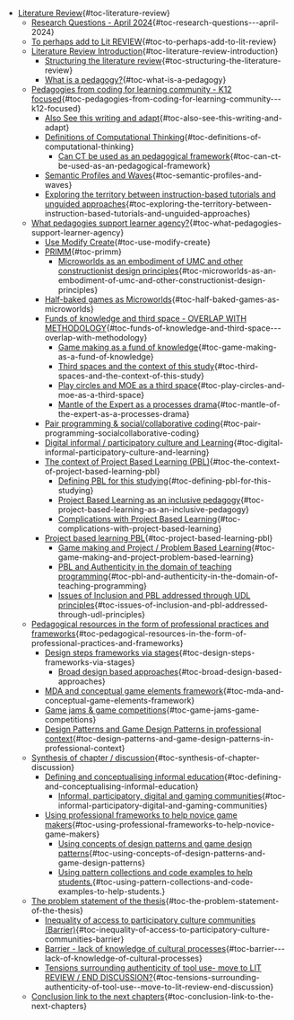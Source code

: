 -   [Literature Review](#literature-review){#toc-literature-review}
    -   [Research Questions - April
        2024](#research-questions---april-2024){#toc-research-questions---april-2024}
    -   [To perhaps add to Lit
        REVIEW](#to-perhaps-add-to-lit-review){#toc-to-perhaps-add-to-lit-review}
    -   [Literature Review
        Introduction](#literature-review-introduction){#toc-literature-review-introduction}
        -   [Structuring the literature
            review](#structuring-the-literature-review){#toc-structuring-the-literature-review}
        -   [What is a
            pedagogy?](#what-is-a-pedagogy){#toc-what-is-a-pedagogy}
    -   [Pedagogies from coding for learning community - K12
        focused](#pedagogies-from-coding-for-learning-community---k12-focused){#toc-pedagogies-from-coding-for-learning-community---k12-focused}
        -   [Also See this writing and
            adapt](#also-see-this-writing-and-adapt){#toc-also-see-this-writing-and-adapt}
        -   [Definitions of Computational
            Thinking](#definitions-of-computational-thinking){#toc-definitions-of-computational-thinking}
            -   [Can CT be used as an pedagogical
                framework](#can-ct-be-used-as-an-pedagogical-framework){#toc-can-ct-be-used-as-an-pedagogical-framework}
        -   [Semantic Profiles and
            Waves](#semantic-profiles-and-waves){#toc-semantic-profiles-and-waves}
        -   [Exploring the territory between instruction-based tutorials
            and unguided
            approaches](#exploring-the-territory-between-instruction-based-tutorials-and-unguided-approaches){#toc-exploring-the-territory-between-instruction-based-tutorials-and-unguided-approaches}
    -   [What pedagogies support learner
        agency?](#what-pedagogies-support-learner-agency){#toc-what-pedagogies-support-learner-agency}
        -   [Use Modify
            Create](#use-modify-create){#toc-use-modify-create}
        -   [PRIMM](#primm){#toc-primm}
            -   [Microworlds as an embodiment of UMC and other
                constructionist design
                principles](#microworlds-as-an-embodiment-of-umc-and-other-constructionist-design-principles){#toc-microworlds-as-an-embodiment-of-umc-and-other-constructionist-design-principles}
        -   [Half-baked games as
            Microworlds](#half-baked-games-as-microworlds){#toc-half-baked-games-as-microworlds}
        -   [Funds of knowledge and third space - OVERLAP WITH
            METHODOLOGY](#funds-of-knowledge-and-third-space---overlap-with-methodology){#toc-funds-of-knowledge-and-third-space---overlap-with-methodology}
            -   [Game making as a fund of
                knowledge](#game-making-as-a-fund-of-knowledge){#toc-game-making-as-a-fund-of-knowledge}
            -   [Third spaces and the context of this
                study](#third-spaces-and-the-context-of-this-study){#toc-third-spaces-and-the-context-of-this-study}
            -   [Play circles and MOE as a third
                space](#play-circles-and-moe-as-a-third-space){#toc-play-circles-and-moe-as-a-third-space}
            -   [Mantle of the Expert as a processes
                drama](#mantle-of-the-expert-as-a-processes-drama){#toc-mantle-of-the-expert-as-a-processes-drama}
        -   [Pair programming & social/collaborative
            coding](#pair-programming-socialcollaborative-coding){#toc-pair-programming-socialcollaborative-coding}
        -   [Digital informal / participatory culture and
            Learning](#digital-informal-participatory-culture-and-learning){#toc-digital-informal-participatory-culture-and-learning}
        -   [The context of Project Based Learning
            (PBL)](#the-context-of-project-based-learning-pbl){#toc-the-context-of-project-based-learning-pbl}
            -   [Defining PBL for this
                studying](#defining-pbl-for-this-studying){#toc-defining-pbl-for-this-studying}
            -   [Project Based Learning as an inclusive
                pedagogy](#project-based-learning-as-an-inclusive-pedagogy){#toc-project-based-learning-as-an-inclusive-pedagogy}
            -   [Complications with Project Based
                Learning](#complications-with-project-based-learning){#toc-complications-with-project-based-learning}
        -   [Project based learning
            PBL](#project-based-learning-pbl){#toc-project-based-learning-pbl}
            -   [Game making and Project / Problem Based
                Learning](#game-making-and-project-problem-based-learning){#toc-game-making-and-project-problem-based-learning}
            -   [PBL and Authenticity in the domain of teaching
                programming](#pbl-and-authenticity-in-the-domain-of-teaching-programming){#toc-pbl-and-authenticity-in-the-domain-of-teaching-programming}
            -   [Issues of Inclusion and PBL addressed through UDL
                principles](#issues-of-inclusion-and-pbl-addressed-through-udl-principles){#toc-issues-of-inclusion-and-pbl-addressed-through-udl-principles}
    -   [Pedagogical resources in the form of professional practices and
        frameworks](#pedagogical-resources-in-the-form-of-professional-practices-and-frameworks){#toc-pedagogical-resources-in-the-form-of-professional-practices-and-frameworks}
        -   [Design steps frameworks via
            stages](#design-steps-frameworks-via-stages){#toc-design-steps-frameworks-via-stages}
            -   [Broad design based
                approaches](#broad-design-based-approaches){#toc-broad-design-based-approaches}
        -   [MDA and conceptual game elements
            framework](#mda-and-conceptual-game-elements-framework){#toc-mda-and-conceptual-game-elements-framework}
        -   [Game jams & game
            competitions](#game-jams-game-competitions){#toc-game-jams-game-competitions}
        -   [Design Patterns and Game Design Patterns in professional
            context](#design-patterns-and-game-design-patterns-in-professional-context){#toc-design-patterns-and-game-design-patterns-in-professional-context}
    -   [Synthesis of chapter /
        discussion](#synthesis-of-chapter-discussion){#toc-synthesis-of-chapter-discussion}
        -   [Defining and conceptualising informal
            education](#defining-and-conceptualising-informal-education){#toc-defining-and-conceptualising-informal-education}
            -   [Informal, participatory, digital and gaming
                communities](#informal-participatory-digital-and-gaming-communities){#toc-informal-participatory-digital-and-gaming-communities}
        -   [Using professional frameworks to help novice game
            makers](#using-professional-frameworks-to-help-novice-game-makers){#toc-using-professional-frameworks-to-help-novice-game-makers}
            -   [Using concepts of design patterns and game design
                patterns](#using-concepts-of-design-patterns-and-game-design-patterns){#toc-using-concepts-of-design-patterns-and-game-design-patterns}
            -   [Using pattern collections and code examples to help
                students.](#using-pattern-collections-and-code-examples-to-help-students.){#toc-using-pattern-collections-and-code-examples-to-help-students.}
    -   [The problem statement of the
        thesis](#the-problem-statement-of-the-thesis){#toc-the-problem-statement-of-the-thesis}
        -   [Inequality of access to participatory culture communities
            (Barrier)](#inequality-of-access-to-participatory-culture-communities-barrier){#toc-inequality-of-access-to-participatory-culture-communities-barrier}
        -   [Barrier - lack of knowledge of cultural
            processes](#barrier---lack-of-knowledge-of-cultural-processes){#toc-barrier---lack-of-knowledge-of-cultural-processes}
        -   [Tensions surrounding authenticity of tool use- move to LIT
            REVIEW / END
            DISCUSSION?](#tensions-surrounding-authenticity-of-tool-use--move-to-lit-review-end-discussion){#toc-tensions-surrounding-authenticity-of-tool-use--move-to-lit-review-end-discussion}
    -   [Conclusion link to the next
        chapters](#conclusion-link-to-the-next-chapters){#toc-conclusion-link-to-the-next-chapters}
